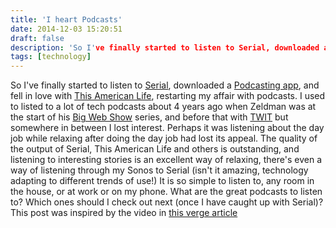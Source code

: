 ```yaml
---
title: 'I heart Podcasts'
date: 2014-12-03 15:20:51
draft: false
description: 'So I've finally started to listen to Serial, downloaded a Podcasting app, and fell in love with This American Life, restarting my affair with podcasts.'
tags: [technology]
---
```


So I've finally started to listen to [Serial](http://serialpodcast.org/), downloaded a [Podcasting app](https://play.google.com/store/apps/details?id=au.com.shiftyjelly.pocketcasts), and fell in love with [This American Life](http://www.thisamericanlife.org), restarting my affair with podcasts. I used to listed to a lot of tech podcasts about 4 years ago when Zeldman was at the start of his [Big Web Show](http://5by5.tv/bigwebshow/1) series, and before that with [TWIT](http://twit.tv/show/this-week-in-tech) but somewhere in between I lost interest. Perhaps it was listening about the day job while relaxing after doing the day job had lost its appeal. The quality of the output of Serial, This American Life and others is outstanding, and listening to interesting stories is an excellent way of relaxing, there's even a way of listening through my Sonos to Serial (isn't it amazing, technology adapting to different trends of use!) It is so simple to listen to, any room in the house, or at work or on my phone. What are the great podcasts to listen to? Which ones should I check out next (once I have caught up with Serial)? This post was inspired by the video in [this verge article](http://www.theverge.com/2014/11/28/7302227/the-future-is-podcasts)